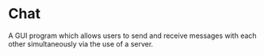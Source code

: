 # Chat
A GUI program which allows users to send and receive messages with each other simultaneously via the use of a server.
